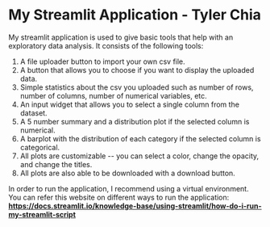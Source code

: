 # My Streamlit Application - Tyler Chia

My streamlit application is used to give basic tools that help with an exploratory data analysis. It consists of the following tools:

1. A file uploader button to import your own csv file.
2. A button that allows you to choose if you want to display the uploaded data.
3. Simple statistics about the csv you uploaded such as number of rows, number of columns, number of numerical variables, etc.
4. An input widget that allows you to select a single column from the dataset.
5. A 5 number summary and a distribution plot if the selected column is numerical.
6. A barplot with the distribution of each category if the selected column is categorical.
7. All plots are customizable -- you can select a color, change the opacity, and change the titles.
8. All plots are also able to be downloaded with a download button.

In order to run the application, I recommend using a virtual environment. You can refer this website on different ways to run the application: **https://docs.streamlit.io/knowledge-base/using-streamlit/how-do-i-run-my-streamlit-script**